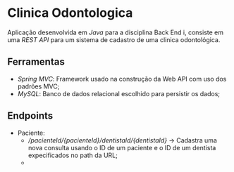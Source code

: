 # Clinica Odontologica

Aplicação desenvolvida em *Java* para a disciplina Back End i, consiste em uma *REST API* para um sistema de cadastro de uma clinica odontológica.

## Ferramentas
 - *Spring MVC*: Framework usado na construção da Web API com uso dos padrões MVC;
 - *MySQL*: Banco de dados relacional escolhido para persistir os dados;
## Endpoints
- Paciente:
    - */pacienteId/{pacienteId}/dentistaId/{dentistaId}* -> Cadastra uma nova consulta usando o ID de um paciente e o ID de um dentista expecificados no path da URL;
    -  
